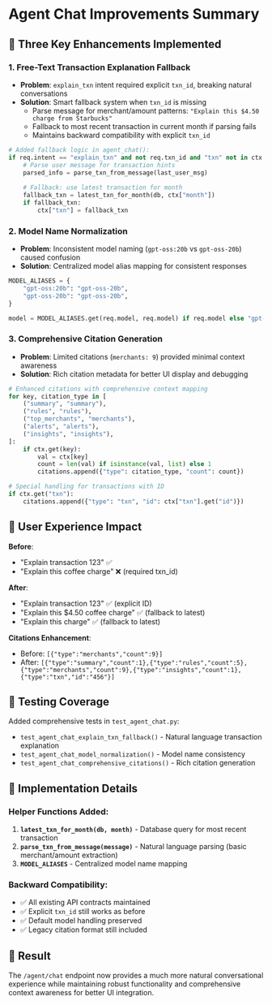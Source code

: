 # Agent Chat Improvements Summary

## 🎯 Three Key Enhancements Implemented

### 1. **Free-Text Transaction Explanation Fallback**
- **Problem**: `explain_txn` intent required explicit `txn_id`, breaking natural conversations
- **Solution**: Smart fallback system when `txn_id` is missing
  - Parse message for merchant/amount patterns: `"Explain this $4.50 charge from Starbucks"`
  - Fallback to most recent transaction in current month if parsing fails
  - Maintains backward compatibility with explicit `txn_id`

```python
# Added fallback logic in agent_chat():
if req.intent == "explain_txn" and not req.txn_id and "txn" not in ctx:
    # Parse user message for transaction hints
    parsed_info = parse_txn_from_message(last_user_msg)
    
    # Fallback: use latest transaction for month
    fallback_txn = latest_txn_for_month(db, ctx["month"])
    if fallback_txn:
        ctx["txn"] = fallback_txn
```

### 2. **Model Name Normalization**
- **Problem**: Inconsistent model naming (`gpt-oss:20b` vs `gpt-oss-20b`) caused confusion
- **Solution**: Centralized model alias mapping for consistent responses

```python
MODEL_ALIASES = {
    "gpt-oss:20b": "gpt-oss-20b",
    "gpt-oss-20b": "gpt-oss-20b",
}

model = MODEL_ALIASES.get(req.model, req.model) if req.model else "gpt-oss-20b"
```

### 3. **Comprehensive Citation Generation**
- **Problem**: Limited citations (`merchants: 9`) provided minimal context awareness
- **Solution**: Rich citation metadata for better UI display and debugging

```python
# Enhanced citations with comprehensive context mapping
for key, citation_type in [
    ("summary", "summary"),
    ("rules", "rules"), 
    ("top_merchants", "merchants"),
    ("alerts", "alerts"),
    ("insights", "insights"),
]:
    if ctx.get(key):
        val = ctx[key]
        count = len(val) if isinstance(val, list) else 1
        citations.append({"type": citation_type, "count": count})

# Special handling for transactions with ID
if ctx.get("txn"): 
    citations.append({"type": "txn", "id": ctx["txn"].get("id")})
```

## 🚀 User Experience Impact

**Before**: 
- "Explain transaction 123" ✅
- "Explain this coffee charge" ❌ (required txn_id)

**After**:
- "Explain transaction 123" ✅ (explicit ID)  
- "Explain this $4.50 coffee charge" ✅ (fallback to latest)
- "Explain this charge" ✅ (fallback to latest)

**Citations Enhancement**:
- Before: `[{"type":"merchants","count":9}]`
- After: `[{"type":"summary","count":1},{"type":"rules","count":5},{"type":"merchants","count":9},{"type":"insights","count":1},{"type":"txn","id":"456"}]`

## 🧪 Testing Coverage
Added comprehensive tests in `test_agent_chat.py`:
- `test_agent_chat_explain_txn_fallback()` - Natural language transaction explanation
- `test_agent_chat_model_normalization()` - Model name consistency
- `test_agent_chat_comprehensive_citations()` - Rich citation generation

## 🔧 Implementation Details

### Helper Functions Added:
1. **`latest_txn_for_month(db, month)`** - Database query for most recent transaction
2. **`parse_txn_from_message(message)`** - Natural language parsing (basic merchant/amount extraction)
3. **`MODEL_ALIASES`** - Centralized model name mapping

### Backward Compatibility:
- ✅ All existing API contracts maintained  
- ✅ Explicit `txn_id` still works as before
- ✅ Default model handling preserved
- ✅ Legacy citation format still included

## 🎉 Result
The `/agent/chat` endpoint now provides a much more natural conversational experience while maintaining robust functionality and comprehensive context awareness for better UI integration.
